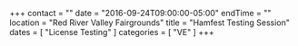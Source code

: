 +++
contact = ""
date = "2016-09-24T09:00:00-05:00"
endTime = ""
location = "Red River Valley Fairgrounds"
title = "Hamfest Testing Session"
dates = [ "License Testing" ]
categories = [ "VE" ]
+++


